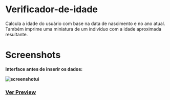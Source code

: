 # Verificador-de-idade
Calcula a idade do usuário com base na data de nascimento e no ano atual. Também imprime uma miniatura
de um indivíduo com a idade aproximada resultante.

# Screenshots
<strong>Interface antes de inserir os dados:<strong>

<img align="center" alt="screenshotui" src="https://i.imgur.com/QCzIInw.png">

### [Ver Preview](https://verificador-de-idade-xi.vercel.app/)
